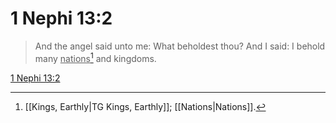 # 1 Nephi 13:2

> And the angel said unto me: What beholdest thou? And I said: I behold many <u>nations</u>[^a] and kingdoms.

[1 Nephi 13:2](https://www.churchofjesuschrist.org/study/scriptures/bofm/1-ne/13?lang=eng&id=p2#p2)


[^a]: [[Kings, Earthly|TG Kings, Earthly]]; [[Nations|Nations]].  

